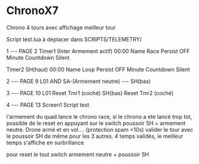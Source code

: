 # ChronoX7
Chrono 4 tours avec affichage meilleur tour


Script test.lua à deplacer dans SCRIPTS/TELEMETRY/


1 --- 
	PAGE 2
Timer1 (Inter Armement actif) 00:00
Name Race
Persist OFF
Minute
Countdown Silent

Timer2 SH(haut) 00:00
Name Loop
Persist OFF
Minute
Countdown Silent

2 ---
	PAGE 9
L01 AND SA-(Armement neutre) ---  SH(bas)

3 ---
	PAGE 10
L01 Reset Tmr1 (coché)
SH(bas) Reset Tmr2 (coché)

4 ---
	PAGE 13
Screen1 Script test

l'armement du quad lance le chrono race, si le chrono a ete lancé trop tot, possible de le reset en appuyant sur le switch poussoir SH + armement neutre. Drone armé et en vol.... (protection spam <10s) valider le tour avec le poussoir SH
de même pour les 3 autres.
4 temps validés, le meilleur temps s'affiche en surbrillance

pour reset le tout switch armement neutre + poussoir SH

